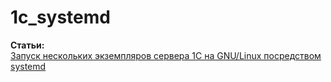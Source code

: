 # 1c_systemd

**Статьи:**<br>
[Запуск нескольких экземпляров сервера 1С на GNU/Linux посредством systemd](https://infostart.ru/public/1341653/)
